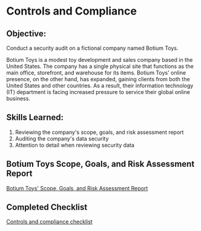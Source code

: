 # Controls and Compliance

## Objective:
Conduct a security audit on a fictional company named Botium Toys. 

Botium Toys is a modest toy development and sales company based in the United States.  The company has a single physical site that functions as the main office, storefront, and warehouse for its items.  Botium Toys' online presence, on the other hand, has expanded, gaining clients from both the United States and other countries.  As a result, their information technology (IT) department is facing increased pressure to service their global online business. 

## Skills Learned:

1. Reviewing the company's scope, goals, and risk assessment report
2. Auditing the company's data security
3. Attention to detail when reviewing security data

## Botium Toys Scope, Goals, and Risk Assessment Report

<a href="https://github.com/mruiz4241/Botium-Toys-Scope-Goals-and-Risk-Assessment-Report/blob/main/Botium%20Toys_%20Scope%2C%20goals%2C%20and%20risk%20assessment%20report%20-%20Google%20Docs.pdf" download>Botium Toys' Scope, Goals, and Risk Assessment Report</a>

## Completed Checklist

<a href="https://github.com/mruiz4241/Controls-and-Compliance-Checklist/blob/2c9c7f14c4ffea7bf19f155180b6ba7da61c563e/_Controls%20and%20compliance%20checklist_%20-%20Google%20Docs.pdf">Controls and compliance checklist</a>


